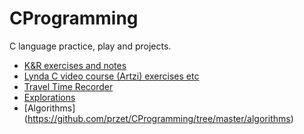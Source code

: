 # CProgramming

C language practice, play and projects.

* [K&R exercises and notes](https://github.com/przet/CProgramming/tree/master/K%26R)
* [Lynda C video course (Artzi) exercises etc](https://github.com/przet/CProgramming/tree/master/Source)
* [Travel Time Recorder](https://github.com/przet/CProgramming/tree/master/Application/TravelTimeRecorder)
* [Explorations](https://github.com/przet/CProgramming/tree/master/explorations)
* [Algorithms] (https://github.com/przet/CProgramming/tree/master/algorithms)
